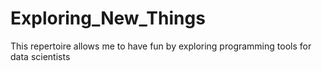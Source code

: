 # Exploring_New_Things
This repertoire allows me to have fun by exploring programming tools for data scientists
